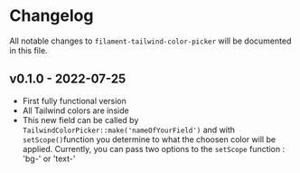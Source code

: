 # Changelog

All notable changes to `filament-tailwind-color-picker` will be documented in this file.

## v0.1.0 - 2022-07-25
- First fully functional version
- All Tailwind colors are inside
- This new field can be called by `TailwindColorPicker::make('nameOfYourField')` and with `setScope()`function you determine to what the choosen color will be applied. Currently, you can pass two options to the `setScope` function : 
'bg-' or 'text-' 
